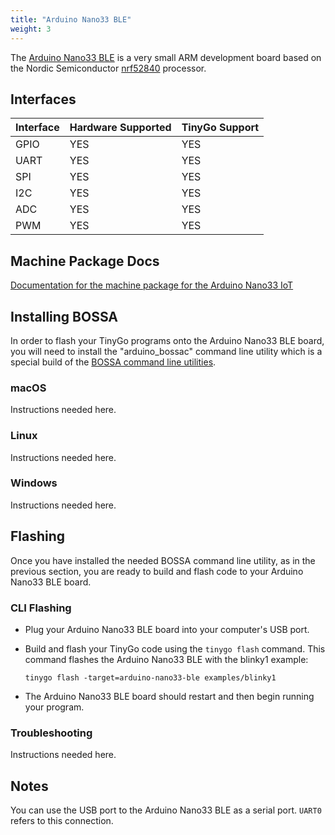 ```yaml
---
title: "Arduino Nano33 BLE"
weight: 3
---
```


The [Arduino Nano33 BLE](h) is a very small ARM development board based on the Nordic Semiconductor [nrf52840](https://www.nordicsemi.com/eng/Products/nRF52840) processor.

## Interfaces

| Interface | Hardware Supported | TinyGo Support |
| --------- | ------------- | ----- |
| GPIO      | YES | YES |
| UART      | YES | YES |
| SPI      | YES | YES |
| I2C      | YES | YES |
| ADC      | YES | YES |
| PWM      | YES | YES |

## Machine Package Docs

[Documentation for the machine package for the Arduino Nano33 IoT](../machine/arduino-nano33-ble)

## Installing BOSSA

In order to flash your TinyGo programs onto the Arduino Nano33 BLE board, you will need to install the "arduino_bossac" command line utility which is a special build of the [BOSSA command line utilities](https://github.com/shumatech/BOSSA).

### macOS

Instructions needed here.

### Linux

Instructions needed here.

### Windows

Instructions needed here.

## Flashing

Once you have installed the needed BOSSA command line utility, as in the previous section, you are ready to build and flash code to your Arduino Nano33 BLE board.

### CLI Flashing

- Plug your Arduino Nano33 BLE board into your computer's USB port.
- Build and flash your TinyGo code using the `tinygo flash` command. This command flashes the Arduino Nano33 BLE with the blinky1 example:

    ```shell
    tinygo flash -target=arduino-nano33-ble examples/blinky1
    ```

- The Arduino Nano33 BLE board should restart and then begin running your program.

### Troubleshooting

Instructions needed here.

## Notes

You can use the USB port to the Arduino Nano33 BLE as a serial port. `UART0` refers to this connection.
